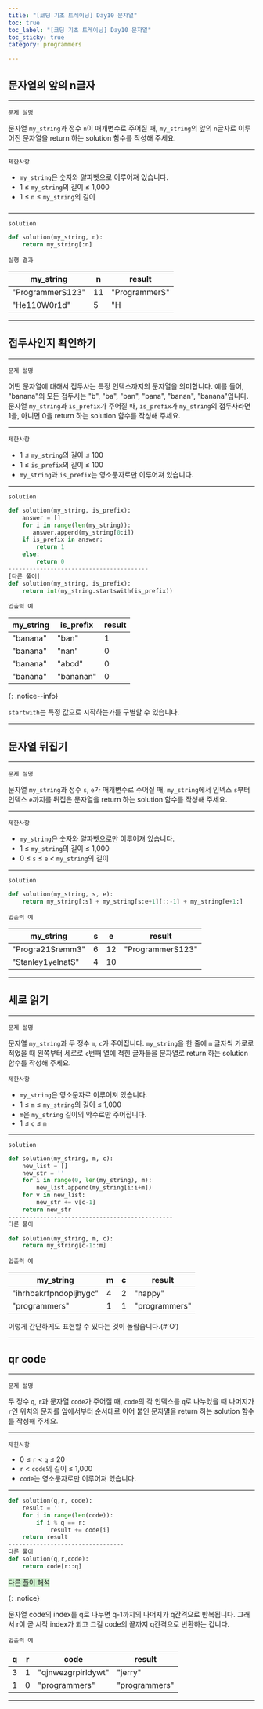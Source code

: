 ```yaml
---
title: "[코딩 기초 트레이닝] Day10 문자열"
toc: true
toc_label: "[코딩 기초 트레이닝] Day10 문자열"
toc_sticky: true
category: programmers

---
```


## 문자열의 앞의 n글자

---

`문제 설명`

문자열 `my_string`과 정수 `n`이 매개변수로 주어질 때, `my_string`의 앞의 `n`글자로 이루어진 문자열을 return 하는 solution 함수를 작성해 주세요.

---

`제한사항`

- `my_string`은 숫자와 알파벳으로 이루어져 있습니다.
- 1 ≤ `my_string`의 길이 ≤ 1,000
- 1 ≤ `n` ≤ `my_string`의 길이

##### 

---

`solution`

```python
def solution(my_string, n):
    return my_string[:n]
```



`실행 결과`

| my_string        | n    | result        |
| ---------------- | ---- | ------------- |
| "ProgrammerS123" | 11   | "ProgrammerS" |
| "He110W0r1d"     | 5    | "H            |

---

## 접두사인지 확인하기

---

`문제 설명`

어떤 문자열에 대해서 접두사는 특정 인덱스까지의 문자열을 의미합니다. 
예를 들어, "banana"의 모든 접두사는 "b", "ba", "ban", "bana", "banan", "banana"입니다.
문자열 `my_string`과 `is_prefix`가 주어질 때, `is_prefix`가 `my_string`의 접두사라면 1을, 아니면 0을 return 하는 solution 함수를 작성해 주세요.

------

`제한사항`

- 1 ≤ `my_string`의 길이 ≤ 100
- 1 ≤ `is_prefix`의 길이 ≤ 100
- `my_string`과 `is_prefix`는 영소문자로만 이루어져 있습니다.

------

`solution`

```python
def solution(my_string, is_prefix):
    answer = []
    for i in range(len(my_string)):
       answer.append(my_string[0:i])
    if is_prefix in answer:
        return 1
    else:
        return 0
----------------------------------------
[다른 풀이]
def solution(my_string, is_prefix):
    return int(my_string.startswith(is_prefix))
```

`입출력 예`

| my_string | is_prefix | result |
| --------- | --------- | ------ |
| "banana"  | "ban"     | 1      |
| "banana"  | "nan"     | 0      |
| "banana"  | "abcd"    | 0      |
| "banana"  | "bananan" | 0      |

{: .notice--info}

`startwith`는 특정 값으로 시작하는가를  구별할 수 있습니다.

---

## 문자열 뒤집기

---

`문제 설명`

문자열 `my_string`과 정수 `s`, `e`가 매개변수로 주어질 때, `my_string`에서 인덱스 `s`부터 인덱스 `e`까지를 뒤집은 문자열을 return 하는 solution 함수를 작성해 주세요.

------

`제한사항`

- `my_string`은 숫자와 알파벳으로만 이루어져 있습니다.
- 1 ≤ `my_string`의 길이 ≤ 1,000
- 0 ≤ `s` ≤ `e` < `my_string`의 길이

------

`solution`

```python
def solution(my_string, s, e):
    return my_string[:s] + my_string[s:e+1][::-1] + my_string[e+1:]
```



`입출력 예`

| my_string         | s    | e    | result           |
| ----------------- | ---- | ---- | ---------------- |
| "Progra21Sremm3"  | 6    | 12   | "ProgrammerS123" |
| "Stanley1yelnatS" | 4    | 10   |                  |

---

## 세로 읽기

---

`문제 설명`

문자열 `my_string`과 두 정수 `m`, `c`가 주어집니다. `my_string`을 한 줄에 `m` 글자씩 가로로 적었을 때 왼쪽부터 세로로 `c`번째 열에 적힌 글자들을 문자열로 return 하는 solution 함수를 작성해 주세요.

`제한사항`

- `my_string`은 영소문자로 이루어져 있습니다.
- 1 ≤ `m` ≤ `my_string`의 길이 ≤ 1,000
- `m`은 `my_string` 길이의 약수로만 주어집니다.
- 1 ≤ `c` ≤ `m`

------

`solution`

```python
def solution(my_string, m, c):
    new_list = []
    new_str = ''
    for i in range(0, len(my_string), m):
        new_list.append(my_string[i:i+m])
    for v in new_list:
        new_str += v[c-1]
    return new_str
-----------------------------------------------
다른 풀이

def solution(my_string, m, c):
    return my_string[c-1::m]
```



`입출력 예`

| my_string              | m    | c    | result        |
| ---------------------- | ---- | ---- | ------------- |
| "ihrhbakrfpndopljhygc" | 4    | 2    | "happy"       |
| "programmers"          | 1    | 1    | "programmers" |

이렇게 간단하게도 표현할 수 있다는 것이 놀랍습니다.(#`O′)

---

## qr code

---

`문제 설명`

두 정수 `q`, `r`과 문자열 `code`가 주어질 때, `code`의 각 인덱스를 `q`로 나누었을 때 나머지가 `r`인 위치의 문자를 앞에서부터 순서대로 이어 붙인 문자열을 return 하는 solution 함수를 작성해 주세요.

------

`제한사항`

- 0 ≤ `r` < `q` ≤ 20
- `r` < `code`의 길이 ≤ 1,000
- `code`는 영소문자로만 이루어져 있습니다.

------

```python
def solution(q,r, code):
    result = ''
    for i in range(len(code)):
        if i % q == r:
            result += code[i]
   	return result
---------------------------------
다른 풀이
def solution(q,r,code):
    return code[r::q]
```

<span style="background-color:#cceecc">다른 풀이 해석</span>

{: .notice}

 문자열 code의 index를 q로 나누면 q-1까지의 나머지가 q간격으로 반복됩니다. 그래서 r이 곧 시작 index가 되고 그걸 code의 끝까지 q간격으로 반환하는 겁니다.

`입출력 예`

| q    | r    | code               | result        |
| ---- | ---- | ------------------ | ------------- |
| 3    | 1    | "qjnwezgrpirldywt" | "jerry"       |
| 1    | 0    | "programmers"      | "programmers" |

---

